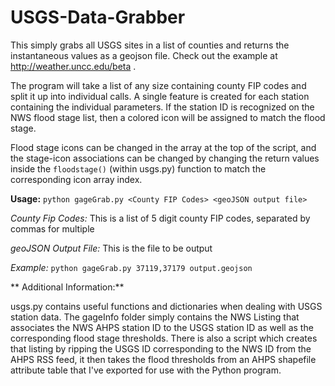 # USGS-Data-Grabber
This simply grabs all USGS sites in a list of counties and returns the instantaneous values as a geojson file. Check out the example at http://weather.uncc.edu/beta .

The program will take a list of any size containing county FIP codes and split it up into individual calls. A single feature is created for each station containing the individual parameters. If the station ID is recognized on the NWS flood stage list, then a colored icon will be assigned to match the flood stage.

Flood stage icons can be changed in the array at the top of the script, and the stage-icon associations can be changed by changing the return values inside the `floodstage()` (within usgs.py) function to match the corresponding icon array index.

**Usage:** `python gageGrab.py <County FIP Codes> <geoJSON output file>`

*County Fip Codes:* This is a list of 5 digit county FIP codes, separated by commas for multiple

*geoJSON Output File:* This is the file to be output

*Example:* `python gageGrab.py 37119,37179 output.geojson`

** Additional Information:**

usgs.py contains useful functions and dictionaries when dealing with USGS station data. The gageInfo folder simply contains the NWS Listing that associates the NWS AHPS station ID to the USGS station ID as well as the corresponding flood stage thresholds. There is also a script which creates that listing by ripping the USGS ID corresponding to the NWS ID from the AHPS RSS feed, it then takes the flood thresholds from an AHPS shapefile attribute table that I've exported for use with the Python program.
